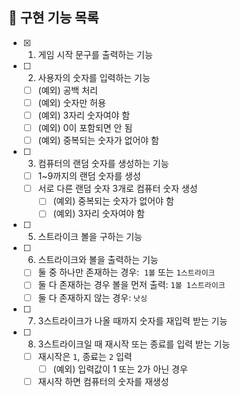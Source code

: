 ## 🚀 구현 기능 목록

- [x] 1.  게임 시작 문구를 출력하는 기능
- [ ] 2.  사용자의 숫자를 입력하는 기능
  - [ ] (예외) 공백 처리
  - [ ] (예외) 숫자만 허용
  - [ ] (예외) 3자리 숫자여야 함
  - [ ] (예외) 0이 포함되면 안 됨
  - [ ] (예외) 중복되는 숫자가 없어야 함
- [ ] 3.  컴퓨터의 랜덤 숫자를 생성하는 기능
  - [ ] 1~9까지의 랜덤 숫자를 생성
  - [ ] 서로 다른 랜덤 숫자 3개로 컴퓨터 숫자 생성
    - [ ] (예외) 중복되는 숫자가 없어야 함
    - [ ] (예외) 3자리 숫자여야 함
- [ ] 5.  스트라이크 볼을 구하는 기능
- [ ] 6.  스트라이크와 볼을 출력하는 기능
  - [ ] 둘 중 하나만 존재하는 경우:  `1볼` 또는 `1스트라이크`
  - [ ] 둘 다 존재하는 경우 볼을 먼저 출력: `1볼 1스트라이크`
  - [ ] 둘 다 존재하지 않는 경우: `낫싱`
- [ ] 7.  3스트라이크가 나올 때까지 숫자를 재입력 받는 기능
- [ ] 8.  3스트라이크일 때 재시작 또는 종료를 입력 받는 기능
  - [ ] 재시작은 `1`, 종료는 `2` 입력
    - [ ] (예외) 입력값이 1 또는 2가 아닌 경우
  - [ ] 재시작 하면 컴퓨터의 숫자를 재생성
